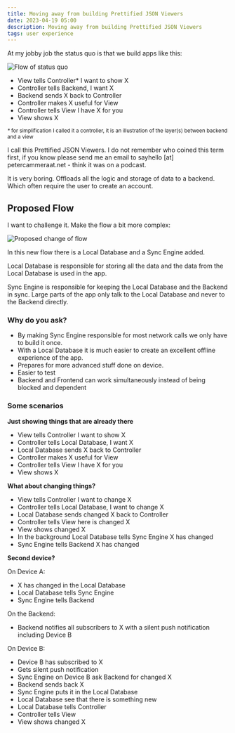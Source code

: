```yaml
---
title: Moving away from building Prettified JSON Viewers
date: 2023-04-19 05:00
description: Moving away from building Prettified JSON Viewers
tags: user experience
---
```


At my jobby job the status quo is that we build apps like this: 

![Flow of status quo](assets/images/journal/moving-away-from-building-prettified-json-viewers/status-quo.png "Flow of status quo")

- View tells Controller* I want to show X
- Controller tells Backend, I want X
- Backend sends X back to Controller
- Controller makes X useful for View
- Controller tells View I have X for you
- View shows X

<small>_*_ for simplification I called it a controller, it is an illustration of the layer(s) between backend and a view</small>

I call this Prettified JSON Viewers. I do not remember who coined this term first, if you know please send me an email to sayhello [at] petercammeraat.net - think it was on a podcast.

It is very boring. Offloads all the logic and storage of data to a backend. Which often require the user to create an account.


## Proposed Flow

I want to challenge it. Make the flow a bit more complex:

![Proposed change of flow](assets/images/journal/moving-away-from-building-prettified-json-viewers/proposed-change.png "Proposed change of flow")


In this new flow there is a Local Database and a Sync Engine added. 

Local Database is responsible for storing all the data and the data from the Local Database is used in the app.

Sync Engine is responsible for keeping the Local Database and the Backend in sync. Large parts of the app only talk to the Local Database and never to the Backend directly.


### Why do you ask?

- By making Sync Engine responsible for most network calls we only have to build it once.
- With a Local Database it is much easier to create an excellent offline experience of the app.
- Prepares for more advanced stuff done on device.
- Easier to test
- Backend and Frontend can work simultaneously instead of being blocked and dependent



### Some scenarios

**Just showing things that are already there**

- View tells Controller I want to show X
- Controller tells Local Database, I want X
- Local Database sends X back to Controller
- Controller makes X useful for View
- Controller tells View I have X for you
- View shows X

**What about changing things?**

- View tells Controller I want to change X
- Controller tells Local Database, I want to change X
- Local Database sends changed X back to Controller
- Controller tells View here is changed X
- View shows changed X
- In the background Local Database tells Sync Engine X has changed
- Sync Engine tells Backend X has changed


**Second device?**

On Device A:
- X has changed in the Local Database
- Local Database tells Sync Engine
- Sync Engine tells Backend

On the Backend:
- Backend notifies all subscribers to X with a silent push notification including Device B

On Device B:
- Device B has subscribed to X
- Gets silent push notification
- Sync Engine on Device B ask Backend for changed X
- Backend sends back X
- Sync Engine puts it in the Local Database
- Local Database see that there is something new
- Local Database tells Controller
- Controller tells View
- View shows changed X
